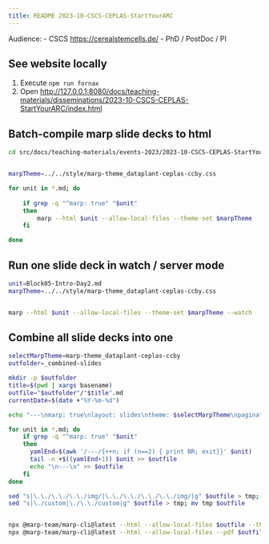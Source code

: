 ```yaml
---
title: README 2023-10-CSCS-CEPLAS-StartYourARC
---
```


Audience:
    - CSCS https://cerealstemcells.de/
    - PhD / PostDoc / PI

## See website locally

1. Execute `npm run fornax`
2. Open http://127.0.0.1:8080/docs/teaching-materials/disseminations/2023-10-CSCS-CEPLAS-StartYourARC/index.html


## Batch-compile marp slide decks to html

```bash
cd src/docs/teaching-materials/events-2023/2023-10-CSCS-CEPLAS-StartYourARC
```

```bash

marpTheme=../../style/marp-theme_dataplant-ceplas-ccby.css

for unit in *.md; do
    
    if grep -q "^marp: true" "$unit"
    then
        marp --html $unit --allow-local-files --theme-set $marpTheme
    fi

done
```


## Run one slide deck in watch / server mode

```bash
unit=Block05-Intro-Day2.md
marpTheme=../../style/marp-theme_dataplant-ceplas-ccby.css


marp --html $unit --allow-local-files --theme-set $marpTheme --watch

```



## Combine all slide decks into one

```zsh
selectMarpTheme=marp-theme_dataplant-ceplas-ccby
outfolder=_combined-slides

mkdir -p $outfolder
title=$(pwd | xargs basename)
outfile="$outfolder"/"$title".md
currentDate=$(date +"%Y-%m-%d")

echo "---\nmarp: true\nlayout: slides\ntheme: $selectMarpTheme\npaginate: true\ntitle: $title\ndate: $currentDate\n---\n" > $outfile

for unit in *.md; do    
    if grep -q "^marp: true" "$unit"
    then
      yamlEnd=$(awk '/---/{++n; if (n==2) { print NR; exit}}' $unit)
      tail -n +$((yamlEnd+1)) $unit >> $outfile
      echo "\n---\n" >> $outfile
    fi
done

sed "s|\.\./\.\./\.\./img/|\.\./\.\./\.\./\.\./img/|g" $outfile > tmp; mv tmp $outfile
sed "s|\./custom|\./\.\./custom|g" $outfile > tmp; mv tmp $outfile


npx @marp-team/marp-cli@latest --html --allow-local-files $outfile --theme-set $marpTheme ../../style/ --
npx @marp-team/marp-cli@latest --html --allow-local-files --pdf $outfile --theme-set $marpTheme ../../style/ --

```